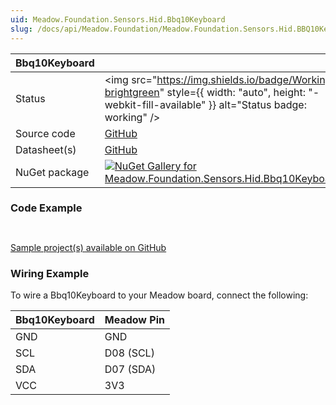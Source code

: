 ```yaml
---
uid: Meadow.Foundation.Sensors.Hid.Bbq10Keyboard
slug: /docs/api/Meadow.Foundation/Meadow.Foundation.Sensors.Hid.BBQ10Keyboard
---
```


| Bbq10Keyboard | |
|--------|--------|
| Status | <img src="https://img.shields.io/badge/Working-brightgreen" style={{ width: "auto", height: "-webkit-fill-available" }} alt="Status badge: working" /> |
| Source code | [GitHub](https://github.com/WildernessLabs/Meadow.Foundation/tree/main/Source/Meadow.Foundation.Peripherals/Sensors.Hid.BBQ10Keyboard) |
| Datasheet(s) | [GitHub](https://github.com/WildernessLabs/Meadow.Foundation/tree/main/Source/Meadow.Foundation.Peripherals/Sensors.Hid.BBQ10Keyboard/Datasheet) |
| NuGet package | <a href="https://www.nuget.org/packages/Meadow.Foundation.Sensors.Hid.Bbq10Keyboard/" target="_blank"><img src="https://img.shields.io/nuget/v/Meadow.Foundation.Sensors.Hid.Bbq10Keyboard.svg?label=Meadow.Foundation.Sensors.Hid.Bbq10Keyboard" alt="NuGet Gallery for Meadow.Foundation.Sensors.Hid.Bbq10Keyboard" /></a> |

### Code Example

```csharp



```

[Sample project(s) available on GitHub](https://github.com/WildernessLabs/Meadow.Foundation/tree/main/Source/Meadow.Foundation.Peripherals/Sensors.Hid.BBQ10Keyboard/Samples/Bbq10Keyboard_Sample)

### Wiring Example

To wire a Bbq10Keyboard to your Meadow board, connect the following:

| Bbq10Keyboard  | Meadow Pin  |
|---------|-------------|
| GND     | GND         |
| SCL     | D08 (SCL)   |
| SDA     | D07 (SDA)   |
| VCC     | 3V3         |
